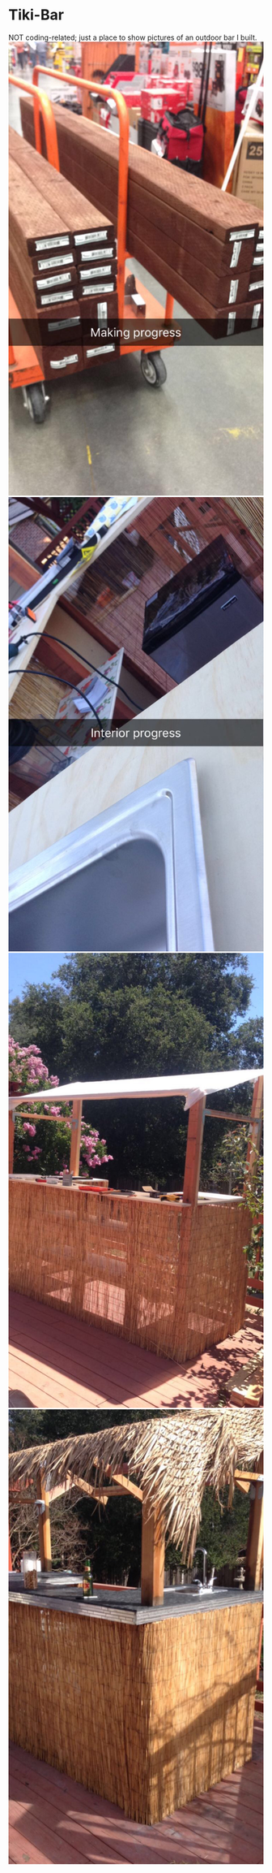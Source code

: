# Tiki-Bar
NOT coding-related; just a place to show pictures of an outdoor bar I built. 
![alt text](wood.jpeg "Level 3")
![alt text](interior.jpeg "Level 3")
![alt text](external.jpeg "Level 3")
![alt text](finishedproduct.jpeg "Level 3")
